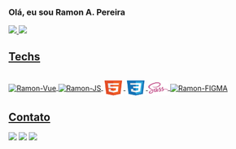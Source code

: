 ### Olá, eu sou Ramon A. Pereira

<div>
  <a href="https://github.com/ramonAPereira">
  <img height="140em" src="https://github-readme-stats.vercel.app/api?username=RamonAPereira&show_icons=true&theme=tokyonight&include_all_commits=true&count_private=true"/>
  <img height="140em" src="https://github-readme-stats.vercel.app/api/top-langs/?username=ramonapereira&layout=compact&langs_count=7&theme=tokyonight"/>
</div>
  
## Techs  
  
<div style="display: inline_block"><br>
    <img align="center" alt="Ramon-Vue" height="30" width="40" src="https://cdn.jsdelivr.net/gh/devicons/devicon/icons/vuejs/vuejs-original.svg">
  <img align="center" alt="Ramon-JS" height="30" width="40" src="https://cdn.jsdelivr.net/gh/devicons/devicon/icons/javascript/javascript-original.svg">
  <img align="center" alt="Ramon-HTML" height="30" width="40" src="https://raw.githubusercontent.com/devicons/devicon/master/icons/html5/html5-original.svg">
  <img align="center" alt="Ramon-CSS" height="30" width="40" src="https://raw.githubusercontent.com/devicons/devicon/master/icons/css3/css3-original.svg">
  <img align="center" alt="Ramon-CSS" height="30" width="40" src="https://raw.githubusercontent.com/devicons/devicon/master/icons/sass/sass-original.svg">
  <img align="center" alt="Ramon-FIGMA" height="30" width="40" src="https://cdn.jsdelivr.net/gh/devicons/devicon/icons/figma/figma-original.svg">
  
</div>
  
 ## Contato
  
 <div> 
   <a href = "https://www.linkedin.com/in/ramon-pereira-765773140/"><img src="https://img.shields.io/badge/-Linkedin-%23333?style=for-the-badge&logo=linkedin&logoColor=white" target="_blank"></a>
  <a href = "mailto:ramonpereiranzd@gmail.com"><img src="https://img.shields.io/badge/-Gmail-%23333?style=for-the-badge&logo=gmail&logoColor=white" target="_blank"></a>
  <a href = "https://twitter.com/ramonnzd"><img src="https://img.shields.io/badge/-Twitter-%23333?style=for-the-badge&logo=twitter&logoColor=white" target="_blank"></a>
   

  </div>
